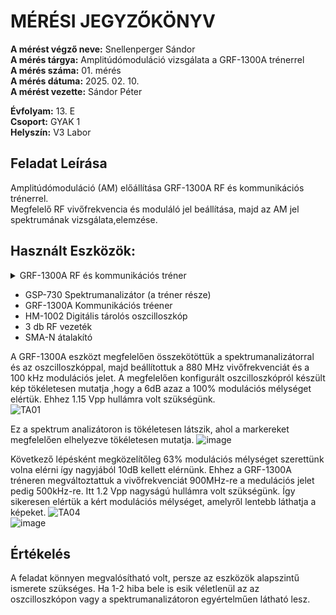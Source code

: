 # MÉRÉSI JEGYZŐKÖNYV   
     
**A mérést végző neve:** Snellenperger Sándor   
**A mérés tárgya:**  Amplitúdómoduláció vizsgálata a GRF-1300A trénerrel  
**A mérés száma:** 01. mérés    
**A mérés dátuma:** 2025. 02. 10.    
**A mérést vezette:** Sándor Péter    

**Évfolyam:** 13. E  
**Csoport:** GYAK 1  
**Helyszín:** V3 Labor 

## Feladat Leírása   
Amplitúdómoduláció (AM) előállítása GRF-1300A RF és kommunikációs trénerrel.    
Megfelelő RF vivőfrekvencia és moduláló jel beállítása, majd az AM jel spektrumának vizsgálata,elemzése.


## Használt Eszközök: 
<details>
     <summary> GRF-1300A RF és kommunikációs tréner </summary>
  ![GRF-1300A](https://github.com/user-attachments/assets/b09666dc-2c45-4d29-997b-4f23d93d21a4)


</details>
  
  - GSP-730 Spektrumanalizátor (a tréner része)  
  - GRF-1300A Kommunikációs tréener  
  - HM-1002 Digitális tárolós oszcilloszkóp  
  - 3 db RF vezeték    
  - SMA-N átalakító     
 
A GRF-1300A eszközt megfelelően összekötöttük a spektrumanalizátorral és az oszcilloszkóppal, majd beállítottuk a 880 MHz vivőfrekvenciát és a 100 kHz modulációs jelet. A megfelelően konfigurált oszcilloszkópról készült kép tökéletesen mutatja ,hogy a 6dB azaz a 100% modulációs mélységet elértük. Ehhez 1.15 Vpp hullámra volt szükségünk.  
![TA01](https://github.com/user-attachments/assets/3e8a8e80-b3fa-41af-a084-5be9947ca6f2)

Ez a spektrum analizátoron is tökéletesen látszik, ahol a markereket megfelelően elhelyezve tökéletesen mutatja.
![image](https://github.com/user-attachments/assets/997d05a7-e616-43e7-b1ac-b0b6f67af0f3)  

Következő lépésként megközelítőleg 63% modulációs mélységet szerettünk volna elérni így nagyjából 10dB kellett elérnünk. Ehhez a GRF-1300A tréneren megváltoztattuk a vivőfrekvenciát 900MHz-re a medulációs jelet pedig 500kHz-re. Itt 1.2 Vpp nagyságú hullámra volt szükségünk. Így sikeresen elértük a kért modulációs mélységet, amelyről lentebb láthatja a képeket. 
![TA04](https://github.com/user-attachments/assets/42ddc906-6523-4339-91a0-08584a6003b6)  
![image](https://github.com/user-attachments/assets/7805b07d-23c5-43fb-8dd2-54929aa1878a)

## Értékelés

A feladat könnyen megvalósítható volt, persze az eszközök alapszintű ismerete szükséges. Ha 1-2 hiba bele is esik véletlenül az az oszcilloszkópon vagy a spektrumanalizátoron egyértelműen látható lesz.














                                
